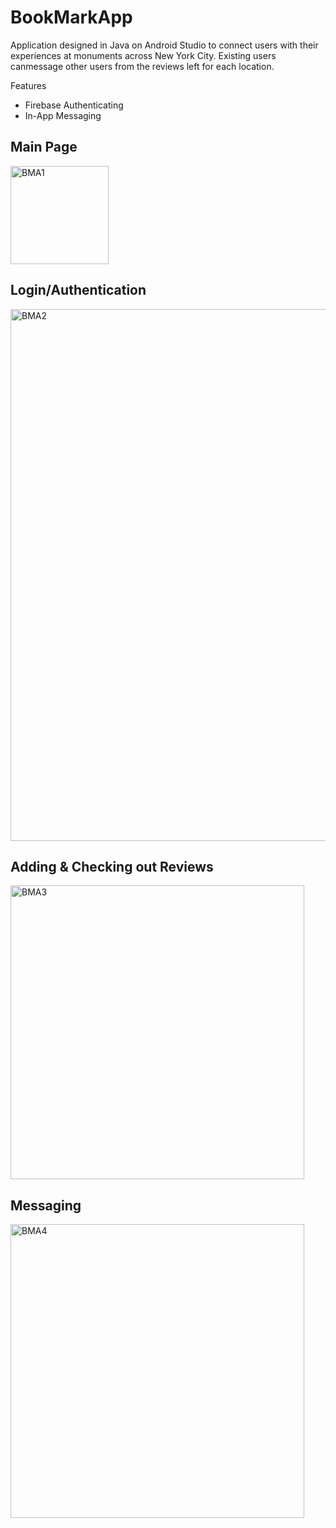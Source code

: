 # BookMarkApp
Application designed in Java on Android Studio to connect users with their experiences at monuments across New York City. 
Existing users canmessage other users from the reviews left for each location.

Features
- Firebase Authenticating
- In-App Messaging

## Main Page
<img width="157" alt="BMA1" src="https://user-images.githubusercontent.com/60380026/131756077-706c53c5-1d90-4fa9-aaeb-72d11035006d.png">

## Login/Authentication
<img width="851" alt="BMA2" src="https://user-images.githubusercontent.com/60380026/131756179-a4b00761-0af2-4281-8936-7608f04e59b1.png">

## Adding & Checking out Reviews
<img width="470" alt="BMA3" src="https://user-images.githubusercontent.com/60380026/131756177-e4968185-1a3c-45ee-b242-5677590af971.png">

## Messaging
<img width="470" alt="BMA4" src="https://user-images.githubusercontent.com/60380026/131756172-f61aa5de-23be-485c-90b2-63312f9bc306.png">


